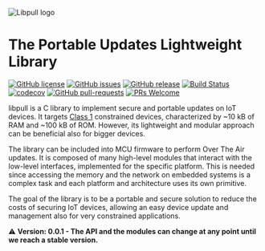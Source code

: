 ![Libpull logo](https://github.com/AntonioLangiu/libpull/raw/master/libpull.png)

# The Portable Updates Lightweight Library

[![GitHub license](https://img.shields.io/github/license/libpull/libpull.svg)](https://github.com/libpull/libpull/blob/update/readme/LICENSE)
[![GitHub issues](https://img.shields.io/github/issues/libpull/libpull.svg)](https://github.com/libpull/libpull/issues)
[![GitHub release](https://img.shields.io/github/release/libpull/libpull.svg)](https://github.com/libpull/libpull/releases)
[![Build Status](https://travis-ci.org/libpull/libpull.svg?branch=master)](https://travis-ci.org/libpull/libpull)
[![codecov](https://codecov.io/gh/libpull/libpull/branch/master/graph/badge.svg)](https://codecov.io/gh/libpull/libpull)
[![GitHub pull-requests](https://img.shields.io/github/issues-pr/libpull/libpull.svg)](https://github.com/libpull/libpull/pull/)
[![PRs Welcome](https://img.shields.io/badge/PRs-welcome-brightgreen.svg?style=flat)](https://github.com/libpull/libpull/pulls)



libpull is a C library to implement secure and portable updates on IoT devices.
It targets [Class 1](https://tools.ietf.org/html/rfc7228#section-3)
constrained devices, characterized by ~10 kB of RAM and ~100 kB of ROM.
However, its lightweight and modular approach can be beneficial also for bigger devices.

The library can be included into MCU firmware to perform
Over The Air updates. It is composed of many high-level
modules that interact with the low-level interfaces, implemented
for the specific platform. This is needed since
accessing the memory and the network on embedded systems
is a complex task and each platform and architecture uses its
own primitive.

The goal of the library is to be a portable and secure solution
to reduce the costs of securing IoT devices, allowing an easy
device update and management also for very
constrained applications.


⚠  **Version: 0.0.1 - The API and the modules can change at any point until we
reach a stable version.**
